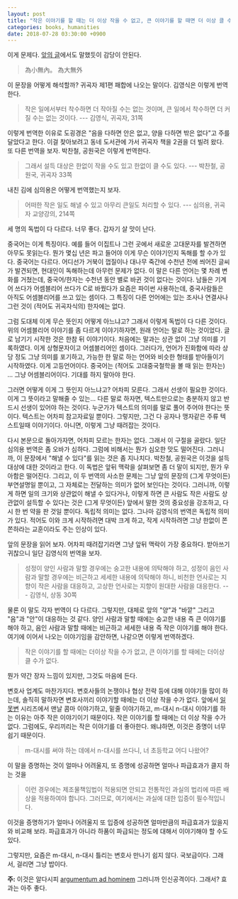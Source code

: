 ```yaml
---
layout: post
title: "작은 이야기를 할 때는 더 이상 작을 수 없고, 큰 이야기를 할 때면 더 이상 클 수 없다"
categories: books, humanities
date: 2018-07-28 03:30:00 +0900
---
```


이게 문제다. [앞의 글](/blog/2018/07/guiguzi.html)에서도 말했듯이 감당이 안된다.

> 為小無內。 為大無外 

이 문장을 어떻게 해석할까? 귀곡자 제1편 패합에 나오는 말이다. 김영식은 이렇게 번역한다.

> 작은 일에서부터 착수하면 더 작아질 수는 없는 것이며, 큰 일에서 착수하면 더 커질 수는 없는 것이다. --- 김영식, 귀곡자, 31쪽

이렇게 번역한 이유로 도굉경은 "음을 다하면 안은 없고, 양을 다하면 밖은 없다"고 주를 달았다고 한다. 이걸 찾아보려고 동네 도서관에 가서 귀곡자 책을 2권을 더 빌려 왔다. 또 다른 번역을 보자. 박찬철, 공원국은 이렇게 번역한다.

> 그래서 설득 대상은 한없이 작을 수도 있고 한없이 클 수도 있다. --- 박찬철, 공원국, 귀곡자 33쪽

내친 김에 심의용은 어떻게 번역했는지 보자.

> 어떠한 작은 일도 해낼 수 있고 아무리 큰일도 처리할 수 있다. --- 심의용, 귀곡자 교양강의, 214쪽

세 명의 독법이 다 다르다. 너무 좋다. 갑자기 살 맛이 난다.

중국어는 이게 특징이다. 예를 들어 이집트나 그런 곳에서 새로운 고대문자를 발견하면 아무도 못읽는다. 뭔가 몇십 년은 파고 들어야 이게 무슨 이야기인지 독해를 할 수가 있다. 중국어는 다르다. 어디선가 거북이 껍질이나 대나무 죽간에 수천년 전에 씌어진 글씨가 발견되면, 현대인이 독해하는데 아무런 문제가 없다. 이 말은 다른 언어는 몇 차례 변화를 거쳤는데, 중국어/한자는 수천년 동안 별로 바귄 것이 없다는 것이다. 남들은 기계어 쓰다가 어셈블리어 쓰다가 C로 바꿨다가 요즘은 파이썬 사용하는데, 중국사람들은 아직도 어셈블리어를 쓰고 있는 셈이다. 그 특징이 다른 언어에는 있는 조사나 연결사나 그런 것이 (적어도 귀곡자식의) 한자에는 없다.

그럼 도대체 이게 무슨 뜻인지 어떻게 아느냐고? 그래서 이렇게 독법이 다 다른 것이다. 위의 어셈블리어 이야기를 좀 다르게 이야기하자면, 원래 언어는 말로 하는 것이었다. 글로 남기기 시작한 것은 한참 뒤 이야기이다. 처음에는 말과는 상관 없이 그냥 의미를 기록하였다. 이게 상형문자이고 어셈블리어인 셈이다. 그러다가, 언어가 진화함에 따라 상당 정도 그냥 의미를 포기하고, 가능한 한 말로 하는 언어와 비슷한 형태를 받아들이기 시작하였다. 이게 고등언어이다. 중국어는 (적어도 고대중국철학을 볼 때 읽는 한자는) ... 그냥 어셈블리어이다. 기대를 하지 말아야 한다.

그러면 어떻게 이게 그 뜻인지 아느냐고? 어차피 모른다. 그래서 선생이 필요한 것이다. 이게 그 뜻이라고 말해줄 수 있는... 다른 말로 하자면, 텍스트만으로는 충분하지 않고 반드시 선생이 있어야 하는 것이다. 누군가가 텍스트의 의미를 말로 풀어 주어야 한다는 뜻이다. 텍스트는 어차피 참고자료일 뿐이다. 그렇지만, 그건 다 공자나 맹자같은 주류 텍스트일때 이야기이다. 아니면, 이렇게 그냥 때려잡는 것이다.

다시 본문으로 돌아가자면, 어차피 모르는 한자는 없다. 그래서 이 구절을 골랐다. 일단 심의용 번역은 좀 오바가 심하다. 그럼에 비해서는 뭔가 심오한 맛도 떨어진다. 그러니까, 이 문장에서 "해낼 수 있다"를 읽는 것은 좀 지나치다. 박찬철, 공원국은 이것을 설득 대상에 대한 것이라고 한다. 이 독법은 앞뒤 맥락을 살펴보면 좀 더 말이 되지만, 뭔가 우아함은 떨어진다. 그리고, 이 두 번역의 사소한 문제는 그냥 앞의 문장의 (그게 무엇이든) 부연설명일 뿐이고, 그 자체로는 전달하는 의미가 없어 보인다는 것이다. 그러니까, 이렇게 하면 일의 크기와 상관없이 해낼 수 있다거나, 이렇게 하면 큰 사람도 작은 사람도 상관없이 설득할 수 있다는 것은 (그게 무엇이든) 앞에서 말한 것의 중요성을 강조하고, 다시 한 번 약을 판 것일 뿐이다. 독립적 의미는 없다. 그나마 김영식의 번역은 독립적 의미가 있다. 적어도 이와 크게 시작하려면 대박 크게 하고, 작게 시작하려면 그냥 한없이 쫀쫀하라는 교훈이라도 주는 인상이 있다. 

앞의 문장을 읽어 보자. 어차피 때려잡기라면 그냥 앞뒤 맥락이 가장 중요하다. 받아쓰기 귀찮으니 일단 김영식의 번역을 보자.

> 성정이 양인 사람과 말할 경우에는 숭고한 내용에 의탁해야 하고, 성정이 음인 사람과 말할 경우에는 비근하고 세세한 내용에 의탁해야 하니, 비천한 언사로는 지향이 작은 사람을 대응하고, 고상한 언사로는 지향이 원대한 사람을 대응한다. --- 김영식, 상동 30쪽

물론 이 말도 각자 번역이 다 다르다. 그렇지만, 대체로 앞의 "양"과 "바깥" 그리고 "음"과 "안"이 대응하는 것 같다. 양인 사람과 말할 때에는 숭고한 내용 즉 큰 이야기를 해야 하고, 음인 사람과 말할 때에는 비근하고 세세한 내용 즉 작은 이야기를 해야 한다. 여기에 이어서 나오는 이야기임을 감안하면, 나같으면 이렇게 번역하겠다.

> 작은 이야기를 할 때에는 더이상 작을 수가 없고, 큰 이야기를 할 때에는 더이상 클 수가 없다.

뭔가 약간 장자 느낌이 있지만, 그것도 마음에 든다.

변호사 업계도 마찬가지다. 변호사들의 논쟁이나 협상 전략 등에 대해 이야기들 많이 하는데, 솔직히 말하자면 변호사끼리 이야기할 때에는 더 이상 작을 수가 없다. 앞에서 [일못변](/categories/lawyering) 시리즈에서 맨날 콤마 이야기하고, 밑줄 이야기하고, m-대시 n-대시 이야기를 하는 이유는 아주 작은 이야기이기 때문이다. 작은 이야기를 할 때에는 더 이상 작을 수가 없다. 그럼에도, 우리끼리는 작은 이야기를 더 좋아한다. 왜냐하면, 이것은 증명이 너무 쉽기 때문이다. 

> m-대시를 써야 하는 데에서 n-대시를 쓰다니, 너 초등학교 어디 나왔어?

이 말을 증명하는 것이 얼마나 어려울지, 또 증명에 성공하면 얼마나 파급효과가 클지 하는 것을

> 이런 경우에는 제조물책임법이 적용되면 안되고 전통적인 과실의 법리에 따른 배상을 적용하여야 합니다. 그러므로, 여기에서는 과실에 대한 입증이 필수적입니다.

이것을 증명하기가 얼마나 어려울지 또 입증에 성공하면 얼마만큼의 파급효과가 있을지와 비교해 보라. 파급효과가 아니라 하품이 파급되는 정도에 대해서 이야기해야 할 수도 있다.

그렇지만, 요즘은 m-대시, n-대시 틀리는 변호사 만나기 쉽지 않다. 국보급이다. 그래서, 걸리면 그냥 밥이다.

**주:** 이것은 알다시피 [argumentum ad hominem](https://en.wikipedia.org/wiki/Ad_hominem) 그러니까 인신공격이다. 그래서? 효과는 아주 좋다.
